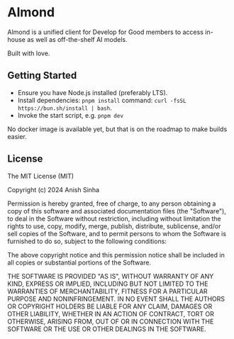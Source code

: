 # Almond

Almond is a unified client for Develop for Good members to access in-house as
well as off-the-shelf AI models.

Built with love.

## Getting Started

- Ensure you have Node.js installed (preferably LTS).
- Install dependencies: `pnpm install` command:
  `curl -fsSL https://bun.sh/install | bash`.
- Invoke the start script, e.g. `pnpm dev`

No docker image is available yet, but that is on the roadmap to make builds
easier.

## License

The MIT License (MIT)

Copyright (c) 2024 Anish Sinha

Permission is hereby granted, free of charge, to any person obtaining a copy of
this software and associated documentation files (the "Software"), to deal in
the Software without restriction, including without limitation the rights to
use, copy, modify, merge, publish, distribute, sublicense, and/or sell copies of
the Software, and to permit persons to whom the Software is furnished to do so,
subject to the following conditions:

The above copyright notice and this permission notice shall be included in all
copies or substantial portions of the Software.

THE SOFTWARE IS PROVIDED "AS IS", WITHOUT WARRANTY OF ANY KIND, EXPRESS OR
IMPLIED, INCLUDING BUT NOT LIMITED TO THE WARRANTIES OF MERCHANTABILITY, FITNESS
FOR A PARTICULAR PURPOSE AND NONINFRINGEMENT. IN NO EVENT SHALL THE AUTHORS OR
COPYRIGHT HOLDERS BE LIABLE FOR ANY CLAIM, DAMAGES OR OTHER LIABILITY, WHETHER
IN AN ACTION OF CONTRACT, TORT OR OTHERWISE, ARISING FROM, OUT OF OR IN
CONNECTION WITH THE SOFTWARE OR THE USE OR OTHER DEALINGS IN THE SOFTWARE.
